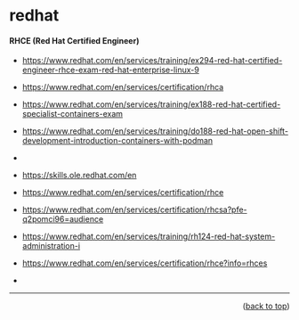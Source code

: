 <a name="topage"></a>

# redhat

#### RHCE (Red Hat Certified Engineer)

* https://www.redhat.com/en/services/training/ex294-red-hat-certified-engineer-rhce-exam-red-hat-enterprise-linux-9
* https://www.redhat.com/en/services/certification/rhca
* https://www.redhat.com/en/services/training/ex188-red-hat-certified-specialist-containers-exam
* https://www.redhat.com/en/services/training/do188-red-hat-open-shift-development-introduction-containers-with-podman
* 

* https://skills.ole.redhat.com/en
* https://www.redhat.com/en/services/certification/rhce
* https://www.redhat.com/en/services/certification/rhcsa?pfe-q2pomci96=audience
* https://www.redhat.com/en/services/training/rh124-red-hat-system-administration-i
* https://www.redhat.com/en/services/certification/rhce?info=rhces
* 

---

<p align="right">(<a href="#topage">back to top</a>)</p>
<br/>
<br/>
